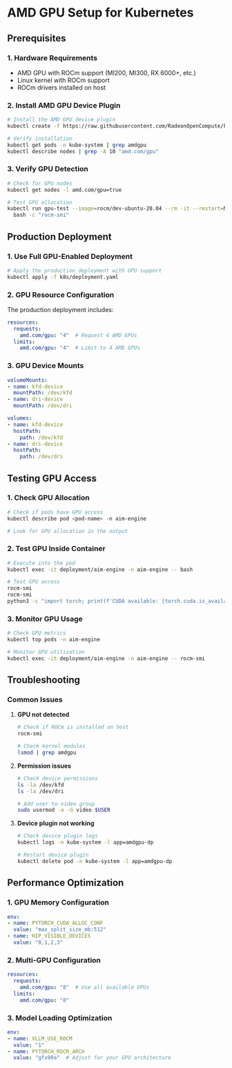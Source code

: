 # AMD GPU Setup for Kubernetes

## Prerequisites

### 1. Hardware Requirements
- AMD GPU with ROCm support (MI200, MI300, RX 6000+, etc.)
- Linux kernel with ROCm support
- ROCm drivers installed on host

### 2. Install AMD GPU Device Plugin

```bash
# Install the AMD GPU device plugin
kubectl create -f https://raw.githubusercontent.com/RadeonOpenCompute/k8s-device-plugin/master/k8s-ds-amdgpu-dp.yaml

# Verify installation
kubectl get pods -n kube-system | grep amdgpu
kubectl describe nodes | grep -A 10 "amd.com/gpu"
```

### 3. Verify GPU Detection

```bash
# Check for GPU nodes
kubectl get nodes -l amd.com/gpu=true

# Test GPU allocation
kubectl run gpu-test --image=rocm/dev-ubuntu-20.04 --rm -it --restart=Never -- \
  bash -c "rocm-smi"
```

## Production Deployment

### 1. Use Full GPU-Enabled Deployment

```bash
# Apply the production deployment with GPU support
kubectl apply -f k8s/deployment.yaml
```

### 2. GPU Resource Configuration

The production deployment includes:

```yaml
resources:
  requests:
    amd.com/gpu: "4"  # Request 4 AMD GPUs
  limits:
    amd.com/gpu: "4"  # Limit to 4 AMD GPUs
```

### 3. GPU Device Mounts

```yaml
volumeMounts:
- name: kfd-device
  mountPath: /dev/kfd
- name: dri-device
  mountPath: /dev/dri

volumes:
- name: kfd-device
  hostPath:
    path: /dev/kfd
- name: dri-device
  hostPath:
    path: /dev/dri
```

## Testing GPU Access

### 1. Check GPU Allocation

```bash
# Check if pods have GPU access
kubectl describe pod <pod-name> -n aim-engine

# Look for GPU allocation in the output
```

### 2. Test GPU Inside Container

```bash
# Execute into the pod
kubectl exec -it deployment/aim-engine -n aim-engine -- bash

# Test GPU access
rocm-smi
rocm-smi
python3 -c "import torch; print(f'CUDA available: {torch.cuda.is_available()}'); print(f'GPU count: {torch.cuda.device_count()}')"
```

### 3. Monitor GPU Usage

```bash
# Check GPU metrics
kubectl top pods -n aim-engine

# Monitor GPU utilization
kubectl exec -it deployment/aim-engine -n aim-engine -- rocm-smi
```

## Troubleshooting

### Common Issues

1. **GPU not detected**
   ```bash
   # Check if ROCm is installed on host
   rocm-smi
   
   # Check kernel modules
   lsmod | grep amdgpu
   ```

2. **Permission issues**
   ```bash
   # Check device permissions
   ls -la /dev/kfd
   ls -la /dev/dri
   
   # Add user to video group
   sudo usermod -a -G video $USER
   ```

3. **Device plugin not working**
   ```bash
   # Check device plugin logs
   kubectl logs -n kube-system -l app=amdgpu-dp
   
   # Restart device plugin
   kubectl delete pod -n kube-system -l app=amdgpu-dp
   ```

## Performance Optimization

### 1. GPU Memory Configuration

```yaml
env:
- name: PYTORCH_CUDA_ALLOC_CONF
  value: "max_split_size_mb:512"
- name: HIP_VISIBLE_DEVICES
  value: "0,1,2,3"
```

### 2. Multi-GPU Configuration

```yaml
resources:
  requests:
    amd.com/gpu: "8"  # Use all available GPUs
  limits:
    amd.com/gpu: "8"
```

### 3. Model Loading Optimization

```yaml
env:
- name: VLLM_USE_ROCM
  value: "1"
- name: PYTORCH_ROCM_ARCH
  value: "gfx90a"  # Adjust for your GPU architecture
``` 
